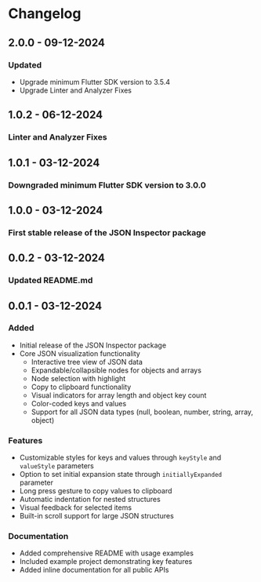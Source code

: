# Changelog

## 2.0.0 - 09-12-2024

### Updated
- Upgrade minimum Flutter SDK version to 3.5.4
- Upgrade Linter and Analyzer Fixes

## 1.0.2 - 06-12-2024

### Linter and Analyzer Fixes

## 1.0.1 - 03-12-2024

### Downgraded minimum Flutter SDK version to 3.0.0

## 1.0.0 - 03-12-2024

### First stable release of the JSON Inspector package

## 0.0.2 - 03-12-2024

### Updated README.md

## 0.0.1 - 03-12-2024

### Added
- Initial release of the JSON Inspector package
- Core JSON visualization functionality
    - Interactive tree view of JSON data
    - Expandable/collapsible nodes for objects and arrays
    - Node selection with highlight
    - Copy to clipboard functionality
    - Visual indicators for array length and object key count
    - Color-coded keys and values
    - Support for all JSON data types (null, boolean, number, string, array, object)

### Features
- Customizable styles for keys and values through `keyStyle` and `valueStyle` parameters
- Option to set initial expansion state through `initiallyExpanded` parameter
- Long press gesture to copy values to clipboard
- Automatic indentation for nested structures
- Visual feedback for selected items
- Built-in scroll support for large JSON structures

### Documentation
- Added comprehensive README with usage examples
- Included example project demonstrating key features
- Added inline documentation for all public APIs